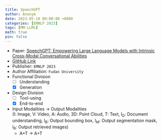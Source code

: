 ```yaml
---
title: SpeechGPT
author: Anonym
date: 2023-05-18 00:00:00 +0800
categories: [EMNLP 2023]
tags: [MM-LLMs]
math: true
pin: false
---
```


- Paper: [SpeechGPT: Empowering Large Language Models with Intrinsic Cross-Modal Conversational Abilities](https://arxiv.org/abs/2305.11000)
- [GitHub Link](https://github.com/0nutation/SpeechGPT)
- Publisher: `EMNLP 2023`
- Author Affiliation: `Fudan University`
- Functional Division
  + [ ] Understanding
  + [x] Generation
- Design Division
  + [ ] Tool-using
  + [x] End-to-end
- Input Modalities $\rightarrow$ Output Modalities <br />(I: Image, V: Video, A: Audio, 3D: Point Cloud, T: Text, I<sub>D</sub>: Document understanding, I<sub>B</sub>: Output bounding box, I<sub>M</sub>: Output segmentation mask, I<sub>R</sub>: Output retrieved images)
  + A+T $\rightarrow$ A+T
